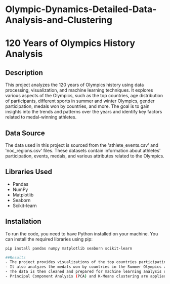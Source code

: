 # Olympic-Dynamics-Detailed-Data-Analysis-and-Clustering
# 120 Years of Olympics History Analysis

## Description
This project analyzes the 120 years of Olympics history using data processing, visualization, and machine learning techniques. It explores various aspects of the Olympics, such as the top countries, age distribution of participants, different sports in summer and winter Olympics, gender participation, medals won by countries, and more. The goal is to gain insights into the trends and patterns over the years and identify key factors related to medal-winning athletes.

## Data Source
The data used in this project is sourced from the 'athlete_events.csv' and 'noc_regions.csv' files. These datasets contain information about athletes' participation, events, medals, and various attributes related to the Olympics.

## Libraries Used
- Pandas
- NumPy
- Matplotlib
- Seaborn
- Scikit-learn

## Installation
To run the code, you need to have Python installed on your machine. You can install the required libraries using pip:

```bash
pip install pandas numpy matplotlib seaborn scikit-learn

##Results
- The project provides visualizations of the top countries participating in the Olympics, age distribution of participants, sports in summer and winter Olympics, and participation based on gender.
- It also analyzes the medals won by countries in the Summer Olympics and identifies the sports in which the USA won the most gold medals.
- The data is then cleaned and prepared for machine learning analysis using feature engineering techniques.
- Principal Component Analysis (PCA) and K-Means clustering are applied to the data to identify patterns and group similar athletes.
